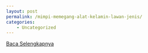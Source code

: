 ```yaml
---
layout: post
permalink: /mimpi-memegang-alat-kelamin-lawan-jenis/
categories:
    - Uncategorized
---
```


[Baca Selengkapnya](/05)